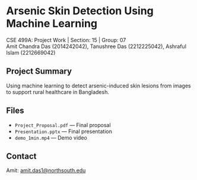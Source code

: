 # Arsenic Skin Detection Using Machine Learning
CSE 499A: Project Work | Section: 15 | Group: 07  
Amit Chandra Das (2014242042), Tanushree Das (2212225042), Ashraful Islam (2212669042)

## Project Summary
Using machine learning to detect arsenic-induced skin lesions from images to support rural healthcare in Bangladesh.

## Files
- `Project_Proposal.pdf` — Final proposal  
- `Presentation.pptx` — Final presentation  
- `demo_1min.mp4` — Demo video  

## Contact
Amit: amit.das1@northsouth.edu

